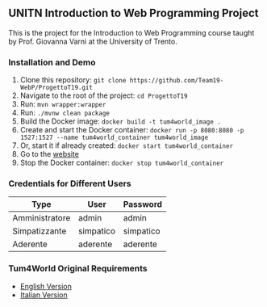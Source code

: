 ## UNITN Introduction to Web Programming Project
This is the project for the Introduction to Web Programming course taught by Prof. Giovanna Varni at the University of Trento.

### Installation and Demo

1. Clone this repository: `git clone https://github.com/Team19-WebP/ProgettoT19.git`
2. Navigate to the root of the project: `cd ProgettoT19`
3. Run: `mvn wrapper:wrapper`
4. Run: `./mvnw clean package`
5. Build the Docker image: `docker build -t tum4world_image .`
6. Create and start the Docker container: `docker run -p 8080:8080 -p 1527:1527 --name tum4world_container tum4world_image`
7. Or, start it if already created: `docker start tum4world_container`
8. Go to the [website](http://localhost:8080/progettoteam19/)
9. Stop the Docker container: `docker stop tum4world_container`

### Credentials for Different Users

| Type           | User      | Password  |
|----------------|-----------|-----------|
| Amministratore | admin     | admin     |
| Simpatizzante  | simpatico | simpatico |
| Aderente       | aderente  | aderente  |

### Tum4World Original Requirements
- [English Version](Requirements.md)
- [Italian Version](Requisiti.md)
